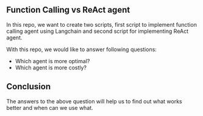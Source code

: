 ## Function Calling vs ReAct agent

In this repo, we want to create two scripts, first script to implement function calling agent using Langchain and second script for implementing ReAct agent.

With this repo, we would like to answer following questions:
- Which agent is more optimal?
- Which agent is more costly?

## Conclusion
The answers to the above question will help us to find out what works better and when can we use what.
